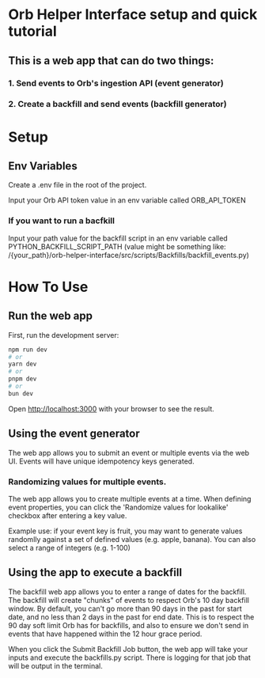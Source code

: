 # Orb Helper Interface setup and quick tutorial

## This is a web app that can do two things:

### 1. Send events to Orb's ingestion API (event generator)

### 2. Create a backfill and send events (backfill generator)

# Setup

## Env Variables

Create a .env file in the root of the project.

Input your Orb API token value in an env variable called ORB_API_TOKEN

### If you want to run a bacfkill

Input your path value for the backfill script in an env variable called PYTHON_BACKFILL_SCRIPT_PATH (value might be something like: /{your_path}/orb-helper-interface/src/scripts/Backfills/backfill_events.py)

# How To Use

## Run the web app

First, run the development server:

```bash
npm run dev
# or
yarn dev
# or
pnpm dev
# or
bun dev
```

Open [http://localhost:3000](http://localhost:3000) with your browser to see the result.

## Using the event generator

The web app allows you to submit an event or multiple events via the web UI. Events will have unique idempotency keys generated.

### Randomizing values for multiple events.

The web app allows you to create multiple events at a time. When defining event properties, you can click the 'Randomize values for lookalike' checkbox after entering a key value. 

Example use: if your event key is fruit, you may want to generate values randomlly against a set of defined values (e.g. apple, banana). You can also select a range of integers (e.g. 1-100)

## Using the app to execute a backfill

The backfill web app allows you to enter a range of dates for the backfill. The backfill will create "chunks" of events to respect Orb's 10 day backfill window. By default, you can't go more than 90 days in the past for start date, and no less than 2 days in the past for end date. This is to respect the 90 day soft limit Orb has for backfills, and also to ensure we don't send in events that have happened within the 12 hour grace period. 

When you click the Submit Backfill Job button, the web app will take your inputs and execute the backfills.py script. There is logging for that job that will be output in the terminal. 
